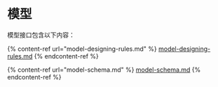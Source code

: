 # 模型

模型接口包含以下内容：

{% content-ref url="model-designing-rules.md" %}
[model-designing-rules.md](model-designing-rules.md)
{% endcontent-ref %}

{% content-ref url="model-schema.md" %}
[model-schema.md](model-schema.md)
{% endcontent-ref %}
